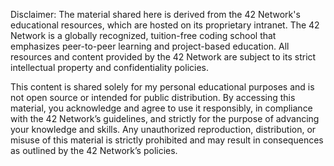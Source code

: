 Disclaimer: The material shared here is derived from the 42 Network's educational resources, which are hosted on its proprietary intranet. The 42 Network is a globally recognized, tuition-free coding school that emphasizes peer-to-peer learning and project-based education. All resources and content provided by the 42 Network are subject to its strict intellectual property and confidentiality policies.

This content is shared solely for my personal educational purposes and is not open source or intended for public distribution. By accessing this material, you acknowledge and agree to use it responsibly, in compliance with the 42 Network’s guidelines, and strictly for the purpose of advancing your knowledge and skills. Any unauthorized reproduction, distribution, or misuse of this material is strictly prohibited and may result in consequences as outlined by the 42 Network’s policies.
